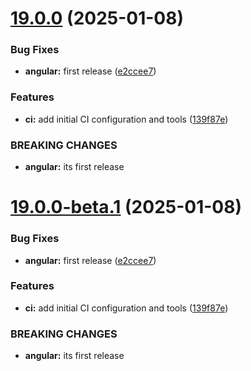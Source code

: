 # [19.0.0](https://github.com/wb/nx-angular-mf/compare/v18.0.0...v19.0.0) (2025-01-08)


### Bug Fixes

* **angular:** first release ([e2ccee7](https://github.com/wb/nx-angular-mf/commit/e2ccee73f130d08e56e49ced0042ba510ab12cfa))


### Features

* **ci:** add initial CI configuration and tools ([139f87e](https://github.com/wb/nx-angular-mf/commit/139f87eec62409b306d8fde6638b2ed246924927))


### BREAKING CHANGES

* **angular:** its first release

# [19.0.0-beta.1](https://github.com/wb/nx-angular-mf/compare/v18.0.0...v19.0.0-beta.1) (2025-01-08)


### Bug Fixes

* **angular:** first release ([e2ccee7](https://github.com/wb/nx-angular-mf/commit/e2ccee73f130d08e56e49ced0042ba510ab12cfa))


### Features

* **ci:** add initial CI configuration and tools ([139f87e](https://github.com/wb/nx-angular-mf/commit/139f87eec62409b306d8fde6638b2ed246924927))


### BREAKING CHANGES

* **angular:** its first release
